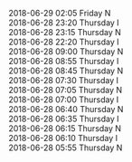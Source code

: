 2018-06-29 02:05 Friday  N  
2018-06-28 23:20 Thursday  I  
2018-06-28 23:15 Thursday  N  
2018-06-28 22:20 Thursday  I  
2018-06-28 09:00 Thursday  N  
2018-06-28 08:55 Thursday  I  
2018-06-28 08:45 Thursday  N  
2018-06-28 07:30 Thursday  I  
2018-06-28 07:05 Thursday  N  
2018-06-28 07:00 Thursday  I  
2018-06-28 06:40 Thursday  N  
2018-06-28 06:35 Thursday  I  
2018-06-28 06:15 Thursday  N  
2018-06-28 06:10 Thursday  I  
2018-06-28 05:55 Thursday  N  
